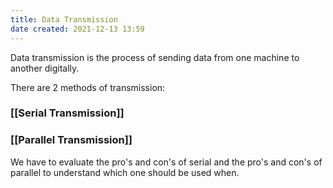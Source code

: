 ```yaml
---
title: Data Transmission
date created: 2021-12-13 13:59
---
```


Data transmission is the process of sending data from one machine to another digitally.

There are 2 methods of transmission:
### [[Serial Transmission]]
### [[Parallel Transmission]]
We have to evaluate the pro's and con's of serial and the pro's and con's of parallel to understand which one should be used when.